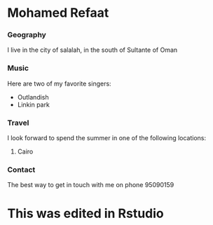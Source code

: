 # Mohamed Refaat

### Geography
I live in the city of salalah, in the south of Sultante of Oman

### Music

Here are two of my favorite singers: 

- Outlandish
- Linkin park

### Travel

I look forward to spend the summer in one of the following locations:

1. Cairo

### Contact

The best way to get in touch with me on phone 95090159

# This was edited in Rstudio